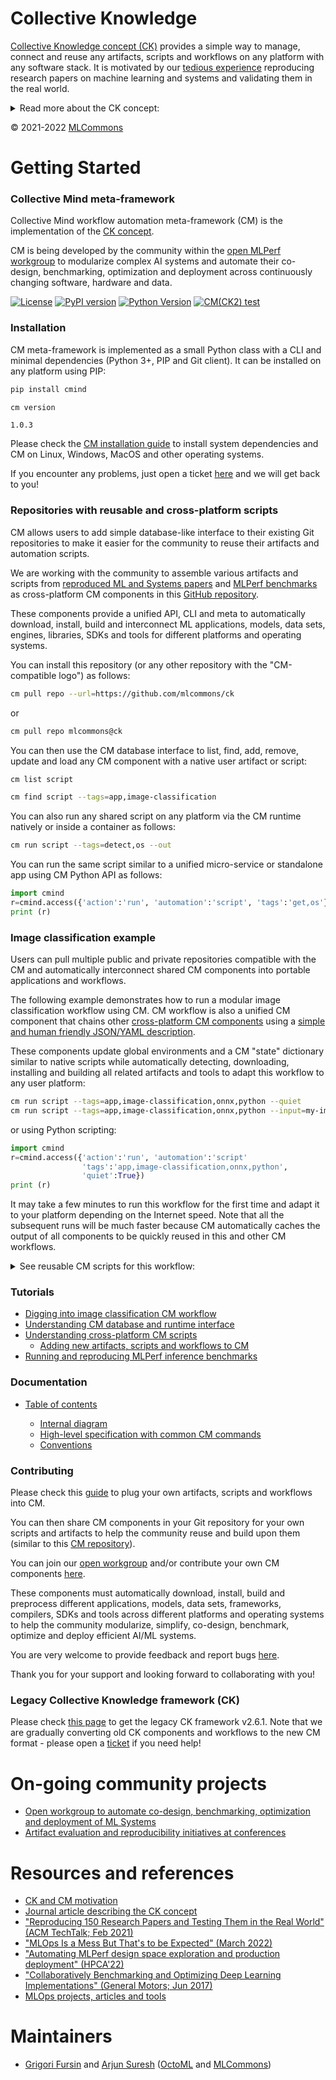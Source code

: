 # Collective Knowledge

[Collective Knowledge concept (CK)](https://arxiv.org/pdf/2011.01149.pdf) 
provides a simple way to manage, connect and reuse any artifacts, scripts and workflows 
on any platform with any software stack. It is motivated by our 
[tedious experience](https://youtu.be/7zpeIVwICa4) reproducing research papers 
on machine learning and systems and validating them in the real world.

<details>

<summary>Read more about the CK concept:</summary>

CK helps researchers and developers turn their scripts and artifacts
into a database of [portable, reusable, customizable and deterministic components]()
with minimal effort and no changes to their projects.

All such components have a simple, human-friendly and platform-independent CLI, Python API,
JSON/YAML meta description, tags, and Unique ID automatically generated by CK.

This approach allows users to automatically plug any ad-hoc scripts and artifacts 
from the community into their projects, build systems, CI/CD tools,
containers, Jupyter/Colab notebooks and any other technology.

CK runtime system also helps users interconnect any scripts and artifacts 
into portable workflows, applications and web-services.
They can run natively or inside containers while automatically 
adapting to any given software and hardware.

Any output of CK components and workflows (CSV/XLS/JSON/YAML files,
pre-processed data set, notes and optimized code) can be also stored 
as CK components with all related CM dependencies.
Such database-like organization of projects makes it easier
for the community to re-run, reproduce and reuse research results.

We have donated CK to the [MLCommons foundation](https://mlcommons.org) 
to benefit everyone after it was successfully validated by Qualcomm, Arm, General Motors,
OctoML, Krai, HPE, Dell, Lenovo and other organizations.

We continue improving and enhancing CK based on your feedback and requirements - 
feel free to join our [open workgroup](docs/mlperf-education-workgroup.md) 
to provide your feedback and participate in further developments!

</details>

&copy; 2021-2022 [MLCommons](https://mlcommons.org)<br>


# Getting Started

### Collective Mind meta-framework

Collective Mind workflow automation meta-framework (CM) is the implementation 
of the [CK concept](https://arxiv.org/pdf/2011.01149.pdf).

CM is being developed by the community within the [open MLPerf workgroup](docs/mlperf-education-workgroup.md)
to modularize complex AI systems and automate their co-design, benchmarking, 
optimization and deployment across continuously changing software, hardware and data.

[![License](https://img.shields.io/badge/License-Apache%202.0-green)](https://github.com/mlcommons/ck/tree/master/cm)
[![PyPI version](https://badge.fury.io/py/cmind.svg)](https://pepy.tech/project/cmind)
[![Python Version](https://img.shields.io/badge/python-3+-blue.svg)](https://github.com/mlcommons/ck/tree/master/cm)
[![CM(CK2) test](https://github.com/mlcommons/ck/actions/workflows/test-cm.yml/badge.svg)](https://github.com/mlcommons/ck/actions/workflows/test-cm.yml)



### Installation

CM meta-framework is implemented as a small Python class with a CLI and minimal dependencies 
(Python 3+, PIP and Git client). It can be installed on any platform using PIP:

```bash
pip install cmind

cm version
```
```
1.0.3

```

Please check the [CM installation guide](cm/docs/installation.md) 
to install system dependencies and CM on Linux, Windows, MacOS 
and other operating systems. 

If you encounter any problems, just open a ticket [here](https://github.com/mlcommons/ck/issues)
and we will get back to you!



### Repositories with reusable and cross-platform scripts

CM allows users to add simple database-like interface to their existing Git repositories
to make it easier for the community to reuse their artifacts and automation scripts.

We are working with the community to assemble various artifacts and scripts 
from [reproduced ML and Systems papers](https://cknowledge.io/reproduced-papers) 
and [MLPerf benchmarks](https://github.com/mlcommons)
as cross-platform CM components in this [GitHub repository](https://github.com/mlcommons/ck/tree/master/cm-mlops).
 
These components provide a unified API, CLI and meta to automatically download, install, build and interconnect
ML applications, models, data sets, engines, libraries, SDKs and tools
for different platforms and operating systems.

You can install this repository (or any other repository with the "CM-compatible logo") as follows:
```bash
cm pull repo --url=https://github.com/mlcommons/ck
```

or

```bash
cm pull repo mlcommons@ck
```

You can then use the CM database interface to list, find, add, remove, update and load any CM component
with a native user artifact or script:
```bash
cm list script

cm find script --tags=app,image-classification
```

You can also run any shared script on any platform via the CM runtime natively or inside a container as follows:
```bash
cm run script --tags=detect,os --out
```

You can run the same script similar to a unified micro-service or standalone app using CM Python API as follows:
```python
import cmind
r=cmind.access({'action':'run', 'automation':'script', 'tags':'get,os'})
print (r)
```

### Image classification example

Users can pull multiple public and private repositories compatible with the CM
and automatically interconnect shared CM components into portable applications and workflows.

The following example demonstrates how to run a modular image classification workflow using CM. 
CM workflow is also a unified CM component that chains other [cross-platform CM components](https://github.com/mlcommons/ck/blob/master/cm-mlops/script) 
using a [simple and human friendly JSON/YAML description](https://github.com/mlcommons/ck/blob/master/cm-mlops/script/app-image-classification-onnx-py/_cm.json).

These components update global environments and a CM "state" dictionary similar to native scripts
while automatically detecting, downloading, installing and building all related artifacts
and tools to adapt this workflow to any user platform:

```bash
cm run script --tags=app,image-classification,onnx,python --quiet
cm run script --tags=app,image-classification,onnx,python --input=my-image.jpg
```

or using Python scripting:
```python
import cmind
r=cmind.access({'action':'run', 'automation':'script'
                'tags':'app,image-classification,onnx,python',
                'quiet':True})
print (r)
```


It may take a few minutes to run this workflow for the first time and adapt it to your platform depending on the Internet speed.
Note that all the subsequent runs will be much faster because CM automatically caches the output of all components to be quickly reused
in this and other CM workflows.

<details>
 <summary>See reusable CM scripts for this workflow:</summary>

 * [Get python](https://github.com/mlcommons/ck/tree/master/cm-mlops/script/get-python3)
 * [Get ONNX run-time](https://github.com/mlcommons/ck/tree/master/cm-mlops/script/get-onnxruntime)
 * [Get Resnet50 model (ONNX)](https://github.com/mlcommons/ck/tree/master/cm-mlops/script/get-ml-model-resnet50-onnx)
 * [Get ImageNet validation set](https://github.com/mlcommons/ck/tree/master/cm-mlops/script/get-imagenet-val)

</details>



### Tutorials


* [Digging into image classification CM workflow](cm/docs/example-modular-image-classification.md)
* [Understanding CM database and runtime interface](cm/docs/tutorial-concept.md)
* [Understanding cross-platform CM scripts](cm/docs/tutorial-scripts.md)
    * [Adding new artifacts, scripts and workflows to CM](cm/docs/tutorial-scripts.md#adding-new-artifacts-scripts-and-workflows-to-cm) 
* [Running and reproducing MLPerf inference benchmarks](docs/mlperf-cm-automation-demo.md)

### Documentation

* [Table of contents](https://github.com/mlcommons/ck/tree/master/cm/docs)

  * [Internal diagram](cm/docs/structure.md)
  * [High-level specification with common CM commands](cm/docs/specification.md)
  * [Conventions](cm/docs/conventions.md)



### Contributing

Please check this [guide](cm/docs/tutorial-scripts.md#adding-new-artifacts-scripts-and-workflows-to-cm) 
to plug your own artifacts, scripts and workflows into CM.

You can then share CM components in your Git repository for your own scripts and artifacts 
to help the community reuse and build upon them (similar to this [CM repository](https://github.com/mlcommons/ck/tree/master/cm-mlops)).

You can join our [open workgroup](docs/mlperf-education-workgroup.md)
and/or contribute your own CM components [here](https://github.com/mlcommons/ck/tree/master/cm-mlops/script).

These components must automatically download, install, build and preprocess different applications, models,
data sets, frameworks, compilers, SDKs and tools across different platforms and operating systems
to help the community modularize, simplify, co-design, benchmark, optimize and deploy efficient AI/ML systems.

You are very welcome to provide feedback and report bugs [here](https://github.com/mlcommons/ck/issues).

Thank you for your support and looking forward to collaborating with you!



### Legacy Collective Knowledge framework (CK)

Please check [this page](ck1) to get the legacy CK framework v2.6.1.
Note that we are gradually converting old CK components and workflows
to the new CM format - please open a [ticket](https://github.com/mlcommons/ck/issues) if you need help!



# On-going community projects

* [Open workgroup to automate co-design, benchmarking, optimization and deployment of ML Systems](docs/mlperf-education-workgroup.md)
* [Artifact evaluation and reproducibility initiatives at conferences](https://cTuning.org/ae)


# Resources and references

* [CK and CM motivation](cm/docs/motivation.md)
* [Journal article describing the CK concept](https://arxiv.org/pdf/2011.01149.pdf)
* ["Reproducing 150 Research Papers and Testing Them in the Real World" (ACM TechTalk; Feb 2021)](https://learning.acm.org/techtalks/reproducibility)
* ["MLOps Is a Mess But That's to be Expected" (March 2022)](https://www.mihaileric.com/posts/mlops-is-a-mess)
* ["Automating MLPerf design space exploration and production deployment" (HPCA'22)](https://doi.org/10.5281/zenodo.6475385)
* ["Collaboratively Benchmarking and Optimizing Deep Learning Implementations" (General Motors; Jun 2017)]( https://youtu.be/1ldgVZ64hEI )
* [MLOps projects, articles and tools](https://github.com/mlcommons/ck/tree/master/cm/docs/KB/MLOps.md)


# Maintainers

* [Grigori Fursin](https://cKnowledge.io@gfursin) and [Arjun Suresh](https://www.linkedin.com/in/arjunsuresh) 
  ([OctoML](https://octoml.ai) and [MLCommons](https://mlcommons.org))

